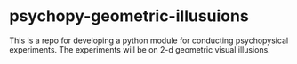 # psychopy-geometric-illusuions
This is a repo for developing a python module for conducting psychopysical experiments. The experiments will be on 2-d geometric visual illusions. 
